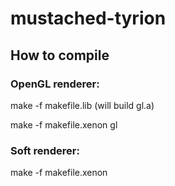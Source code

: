 mustached-tyrion
================

How to compile
--------------
### OpenGL renderer:
make -f makefile.lib (will build gl.a)

make -f makefile.xenon gl

### Soft renderer:
make -f makefile.xenon
